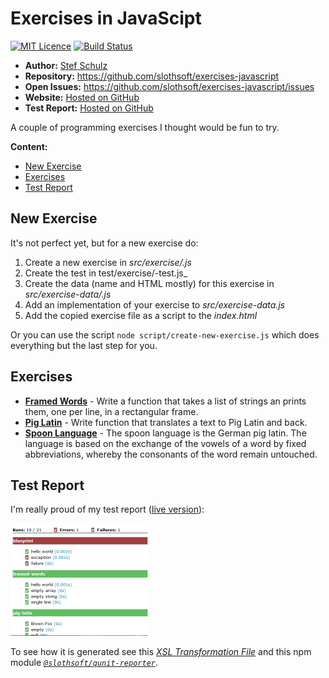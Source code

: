 # Exercises in JavaScipt

[![MIT Licence](https://img.shields.io/github/license/jenkinsci/java-client-api.svg?label=License)](http://opensource.org/licenses/MIT) [![Build Status](https://travis-ci.org/slothsoft/exercises-javascript.svg?branch=master)](https://travis-ci.org/slothsoft/exercises-javascript)

- **Author:** [Stef Schulz](mailto:s.schulz@slothsoft.de)
- **Repository:** <https://github.com/slothsoft/exercises-javascript>
- **Open Issues:** <https://github.com/slothsoft/exercises-javascript/issues>
- **Website:** [Hosted on GitHub](https://slothsoft.github.io/exercises-javascript/)
- **Test Report:** [Hosted on GitHub](https://slothsoft.github.io/exercises-javascript/test.html)

A couple of programming exercises I thought would be fun to try.

**Content:**
- [New Exercise](#new-exercise)
- [Exercises](#exercises)
- [Test Report](#test-report)



## New Exercise

It's not perfect yet, but for a new exercise do:

1. Create a new exercise in _src/exercise/<exercise>.js_
1. Create the test in test/exercise/<exercise>-test.js_
1. Create the data (name and HTML mostly) for this exercise in  _src/exercise-data/<exercise>.js_
1. Add an implementation of your exercise to _src/exercise-data.js_
1. Add the copied exercise file as a script to the _index.html_

Or you can use the script `node script/create-new-exercise.js` which does everything but the last step for you. 



## Exercises

- **[Framed Words](https://slothsoft.github.io/exercises-javascript/?exercise=framed-words)** - Write a function that takes a list of strings an prints them, one per line, in a rectangular frame.
- **[Pig Latin](https://slothsoft.github.io/exercises-javascript/?exercise=pig-latin)** - Write function that translates a text to Pig Latin and back.
- **[Spoon Language](https://slothsoft.github.io/exercises-javascript/?exercise=löffelsprache)** - The spoon language is the German pig latin. The language is based on the exchange of the vowels of a word by fixed abbreviations, whereby the consonants of the word remain untouched.




## Test Report

I'm really proud of my test report ([live version](https://slothsoft.github.io/exercises-javascript/test.html)):

![test-report](readme/test-report.png)

To see how it is generated see this _[XSL Transformation File](script/test-report.xsl)_ and this npm module _[`@slothsoft/qunit-reporter`](https://www.npmjs.com/package/@slothsoft/qunit-reporter)_.